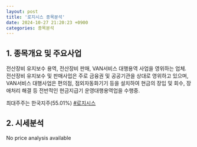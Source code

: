 ```yaml
---
layout: post
title: '로지시스 종목분석'
date: 2024-10-27 21:20:23 +0900
categories: 종목분석
---
```


## 1. 종목개요 및 주요사업

전산장비 유지보수 용역, 전산장비 판매, VAN서비스 대행용역 사업을 영위하는 업체. 전산장비 유지보수 및 판매사업은 주로 금융권 및 공공기관을 상대로 영위하고 있으며, VAN서비스 대행사업은 편의점, 점외자동화기기 등을 설치하여 현금의 장입 및 회수, 장애처리 해결 등 전반적인 현금지급기 운영대행용역업을 수행중.

최대주주는 한국지주(55.01%)
[#로지시스](#)

## 2. 시세분석

No price analysis available
